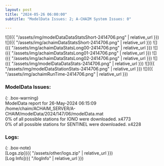 ```yaml
---
layout: post
title: "2024-05-26 06:00:00"
subtitle: "ModelData Issues: 2; A-CHAIM System Issues: 0"

---
```


![]({{ "/assets/img/modelDataDataStatsShort-2414706.png" | relative_url }})
![]({{ "/assets/img/achaimDataStatsShort-2414706.png" | relative_url }})
![]({{ "/assets/img/achaimDataStatsLong00-2414706.png" | relative_url }})
![]({{ "/assets/img/achaimDataStatsLong01-2414706.png" | relative_url }})
![]({{ "/assets/img/achaimDataStatsLong02-2414706.png" | relative_url }})
![]({{ "/assets/img/modelDataDataStats-2414706.png" | relative_url }})
![]({{ "/assets/img/modelDataStationStats-2414706.png" | relative_url }})
![]({{ "/assets/img/achaimRunTime-2414706.png" | relative_url }})


### ModelData Issues:  
  
{: .box-warning}  
 ModelData report for 26-May-2024 06:15:09   
 /home/chaim/ACHAIM_SERVER/A-CHAIM/modelData/2024/147/06/modelData.mat   
 0% of all possible stations for IONO were downloaded. x4773   
 0% of all possible stations for SENTINEL were downloaded. x4228   
  


### Logs:  
  
{: .box-note}  
[Logs.zip]({{ "/assets/other/logs.zip" | relative_url }})  
[Log Info]({{ "/logInfo" | relative_url }})  
